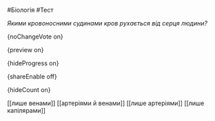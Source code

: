 #Біологія #Тест

*Якими кровоносними судинами кров рухається від серця людини?*

{noChangeVote on}

{preview on}

{hideProgress on}

{shareEnable off}

{hideCount on}

[[лише венами]]
[[артеріями й венами]]
[[лише артеріями]]
[[лише капілярами]]
